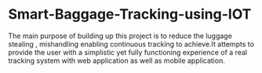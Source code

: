 # Smart-Baggage-Tracking-using-IOT
The main purpose of building up  this project is to reduce the luggage stealing , mishandling enabling  continuous tracking to achieve.It attempts to provide the user with a  simplistic yet fully functioning experience of a real tracking system  with web application as well as mobile application.
